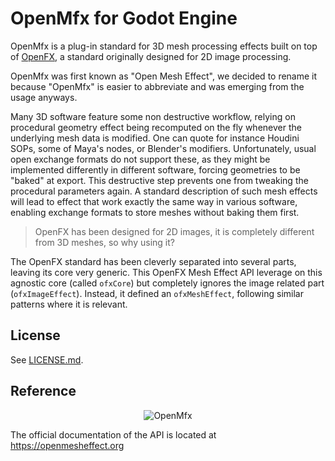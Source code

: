 OpenMfx for Godot Engine
=======

OpenMfx is a plug-in standard for 3D mesh processing effects built on top of [OpenFX](http://openeffects.org/), a standard originally designed for 2D image processing.

OpenMfx was first known as "Open Mesh Effect", we decided to rename it because "OpenMfx" is easier to abbreviate and was emerging from the usage anyways.

Many 3D software feature some non destructive workflow, relying on procedural geometry effect being recomputed on the fly whenever the underlying mesh data is modified. One can quote for instance Houdini SOPs, some of Maya's nodes, or Blender's modifiers. Unfortunately, usual open exchange formats do not support these, as they might be implemented differently in different software, forcing geometries to be "baked" at export. This destructive step prevents one from tweaking the procedural parameters again. A standard description of such mesh effects will lead to effect that work exactly the same way in various software, enabling exchange formats to store meshes without baking them first.

> OpenFX has been designed for 2D images, it is completely different from 3D meshes, so why using it?

The OpenFX standard has been cleverly separated into several parts, leaving its core very generic. This OpenFX Mesh Effect API leverage on this agnostic core (called `ofxCore`) but completely ignores the image related part (`ofxImageEffect`). Instead, it defined an `ofxMeshEffect`, following similar patterns where it is relevant.

## License

See [LICENSE.md](LICENSE.md).

## Reference

<p align="center">
  <img alt="OpenMfx" src="doc/images/openmesheffect.png">
</p>

The official documentation of the API is located at https://openmesheffect.org
